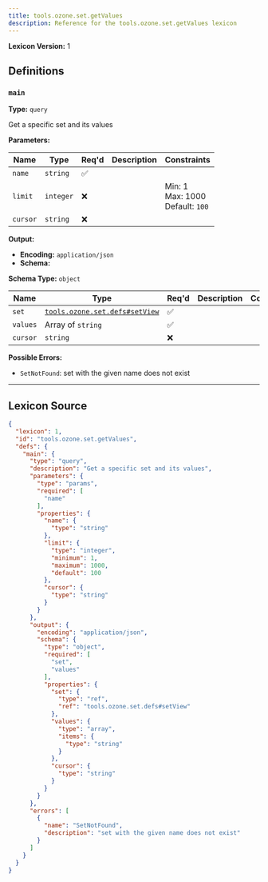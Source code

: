 ```yaml
---
title: tools.ozone.set.getValues
description: Reference for the tools.ozone.set.getValues lexicon
---
```

**Lexicon Version:** 1

## Definitions

<a name="main"></a>
### `main`

**Type:** `query`

Get a specific set and its values

**Parameters:**

| Name | Type | Req'd  | Description | Constraints |
|------|------|----------|-------------|-------------|
| `name` | `string` | ✅  |  |  |
| `limit` | `integer` | ❌  |  | Min: 1<br/>Max: 1000<br/>Default: `100` |
| `cursor` | `string` | ❌  |  |  |
**Output:**

- **Encoding:** `application/json`
- **Schema:**

**Schema Type:** `object`

| Name | Type | Req'd  | Description | Constraints |
|------|------|----------|-------------|-------------|
| `set` | [`tools.ozone.set.defs#setView`](lexicons/tools/ozone/set/defs#setView) | ✅  |  |  |
| `values` | Array of `string` | ✅  |  |  |
| `cursor` | `string` | ❌  |  |  |
**Possible Errors:**

- `SetNotFound`: set with the given name does not exist

---

## Lexicon Source
```json
{
  "lexicon": 1,
  "id": "tools.ozone.set.getValues",
  "defs": {
    "main": {
      "type": "query",
      "description": "Get a specific set and its values",
      "parameters": {
        "type": "params",
        "required": [
          "name"
        ],
        "properties": {
          "name": {
            "type": "string"
          },
          "limit": {
            "type": "integer",
            "minimum": 1,
            "maximum": 1000,
            "default": 100
          },
          "cursor": {
            "type": "string"
          }
        }
      },
      "output": {
        "encoding": "application/json",
        "schema": {
          "type": "object",
          "required": [
            "set",
            "values"
          ],
          "properties": {
            "set": {
              "type": "ref",
              "ref": "tools.ozone.set.defs#setView"
            },
            "values": {
              "type": "array",
              "items": {
                "type": "string"
              }
            },
            "cursor": {
              "type": "string"
            }
          }
        }
      },
      "errors": [
        {
          "name": "SetNotFound",
          "description": "set with the given name does not exist"
        }
      ]
    }
  }
}
```
